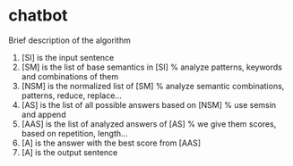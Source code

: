 # chatbot
Brief description of the algorithm
1. [SI]  is the input sentence
2. [SM]  is the list of base semantics in [SI]              % analyze patterns, keywords and combinations of them
3. [NSM] is the normalized list of [SM]                     % analyze semantic combinations, patterns, reduce, replace...
4. [AS]  is the list of all possible answers based on [NSM] % use semsin and append
5. [AAS] is the list of analyzed answers of [AS]            % we give them scores, based on repetition, length...
6. [A]   is the answer with the best score from [AAS]
7. [A]   is the output sentence 
